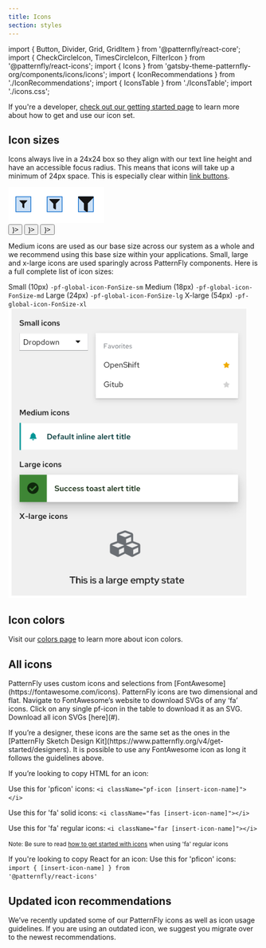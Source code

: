 ```yaml
---
title: Icons
section: styles
---
```

import { Button, Divider, Grid, GridItem } from '@patternfly/react-core';
import { CheckCircleIcon, TimesCircleIcon, FilterIcon } from '@patternfly/react-icons';
import { Icons } from 'gatsby-theme-patternfly-org/components/icons/icons';
import { IconRecommendations } from './IconRecommendations';
import { IconsTable } from './IconsTable';
import './icons.css';

<Divider className="ws-icons-divider" />

<p class="ws-icons-page">If you're a developer, <a href="/get-started/developers#using-styles">check out our getting started page</a> to learn more about how to get and use our icon set.</p>

## Icon sizes
<Grid gutter="md">
  <GridItem xl={6} lg={12} className="ws-icons-gridtext">
    <p>Icons always live in a 24x24 box so they align with our text line height and have an accessible focus radius. This means that icons will take up a minimum of 24px space. This is especially clear within <a href="/design-guidelines/usage-and-behavior/buttons-and-links#link-button" className="pf-m-link">link buttons</a>.</p>
    <div>
      <img src="patternfly-filter-icons.png" alt="PatternFly filter icons" />
    </div>
    <Button variant="link" icon={<FilterIcon size="sm" />}></Button>
    <Button variant="link" icon={<FilterIcon size="md" />}></Button>
    <Button variant="link" icon={<FilterIcon size="lg" />}></Button>
    <p>Medium icons are used as our base size across our system as a whole and we recommend using this base size within your applications. Small, large and x-large icons are used sparingly across PatternFly components. Here is a full complete list of icon sizes:</p>
    <Grid gutter="md">
      <GridItem sm={2}><FilterIcon size="sm" /></GridItem>
      <GridItem sm={10}>
        <Grid>
          <GridItem>Small (10px)</GridItem>
          <GridItem><code>-pf-global-icon-FonSize-sm</code></GridItem>
        </Grid>
      </GridItem>
      <GridItem sm={2}><FilterIcon size="md" /></GridItem>
      <GridItem sm={10}>
        <Grid>
          <GridItem>Medium (18px)</GridItem>
          <GridItem><code>-pf-global-icon-FonSize-md</code></GridItem>
        </Grid>
      </GridItem>
      <GridItem sm={2}><FilterIcon size="lg" /></GridItem>
      <GridItem sm={10}>
        <Grid>
          <GridItem>Large (24px)</GridItem>
          <GridItem><code>-pf-global-icon-FonSize-lg</code></GridItem>
        </Grid>
      </GridItem>
      <GridItem sm={2}><FilterIcon size="xl" /></GridItem>
      <GridItem sm={10}>
        <Grid>
          <GridItem>X-large (54px)</GridItem>
          <GridItem><code>-pf-global-icon-FonSize-xl</code></GridItem>
        </Grid>
      </GridItem>
    </Grid>
  </GridItem>
  <GridItem xl={6} lg={12}>
    <img width="480px" src="patternfly-icon-sizes.png" alt="PatternFly icon sizes" />
  </GridItem>
</Grid>

<Divider className="ws-icons-divider" />

## Icon colors
<p>Visit our <a href="/design-guidelines/styles/colors" className="pf-m-link">colors page</a> to learn more about icon colors.</p>

<Divider className="ws-icons-divider" />

## All icons
<p>PatternFly uses custom icons and selections from [FontAwesome](https://fontawesome.com/icons). PatternFly icons are two dimensional and flat. Navigate to FontAwesome’s website to download SVGs of any ‘fa’ icons. Click on any single pf-icon in the table to download it as an SVG. Download all icon SVGs [here](#).</p>

<p>If you’re a designer, these icons are the same set as the ones in the [PatternFly Sketch Design Kit](https://www.patternfly.org/v4/get-started/designers). It is possible to use any FontAwesome icon as long it follows the guidelines above.</p>

<p>If you’re looking to copy HTML for an icon:</p>
<p>Use this for 'pficon' icons: <code>&lt;i className="pf-icon [insert-icon-name]"&gt;&lt;/i&gt;</code></p>
<p>Use this for 'fa' solid icons: <code>&lt;i className="fas [insert-icon-name]"&gt;&lt;/i&gt;</code></p>
<p>Use this for 'fa' regular icons: <code>&lt;i className="far [insert-icon-name]"&gt;&lt;/i&gt;</code></p>

<small>Note: Be sure to read <a href="/get-started/developers#using-styles" className="pf-m-link">how to get started with icons</a> when using 'fa' regular icons</small>

If you're looking to copy React for an icon:
Use this for 'pficon' icons: <code>import { [insert-icon-name] } from '@patternfly/react-icons'</code>

<!-- <Icons /> -->
<IconsTable />

<Divider className="ws-icons-divider" />

## Updated icon recommendations
<p>We’ve recently updated some of our PatternFly icons as well as icon usage guidelines. If you are using an outdated icon, we suggest you migrate over to the newest recommendations.</p>

<IconRecommendations />

